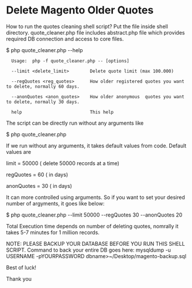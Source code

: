 Delete Magento Older Quotes
========================

How to run the quotes cleaning shell script?
Put the file inside shell directory. quote_cleaner.php file includes abstract.php file which provides required DB connection and access to core files.

$ php quote_cleaner.php --help

      Usage:  php -f quote_cleaner.php -- [options]
      
      --limit <delete_limit>        Delete quote limit (max 100.000)
      
      --regQuotes <reg_quotes>      How older registered quotes you want to delete, normally 60 days.
      
      --anonQuotes <anon_quotes>    How older anonymous  quotes you want to delete, normally 30 days.
      
      help                          This help
      
      

The script can be directly run without any arguments  like


$ php quote_cleaner.php


If we run without any arguments, it takes default values from code. Default values are


limit = 50000 ( delete 50000 records at a time)


regQuotes = 60 ( in days)


anonQuotes = 30 ( in days)



It can more controlled using arguments. So if you want to set your desired number of argyments, it goes like below:


 $ php quote_cleaner.php --limit 50000 --regQuotes 30 --anonQuotes 20


Total Execution time depends on number of deleting quotes, nomrally it takes 5-7  minutes for 1 million records.

 
NOTE: PLEASE BACKUP YOUR DATABASE BEFORE YOU RUN THIS SHELL SCRIPT. Command to back your entire DB goes here:
mysqldump -u USERNAME -pYOURPASSWORD  dbname>~/Desktop/magento-backup.sql

Best of luck!

Thank you
